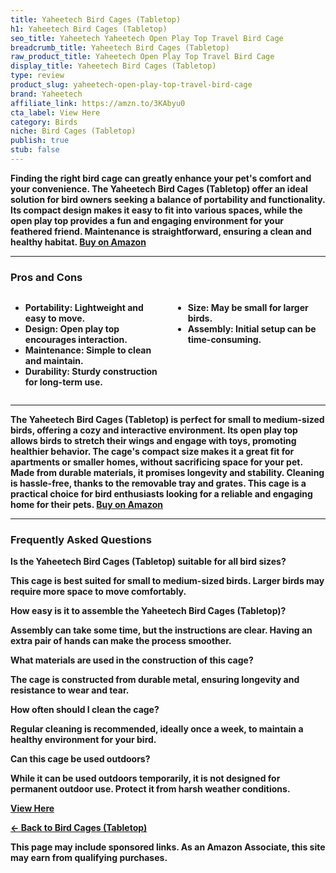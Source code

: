 ```yaml
---
title: Yaheetech Bird Cages (Tabletop)
h1: Yaheetech Bird Cages (Tabletop)
seo_title: Yaheetech Yaheetech Open Play Top Travel Bird Cage
breadcrumb_title: Yaheetech Bird Cages (Tabletop)
raw_product_title: Yaheetech Open Play Top Travel Bird Cage
display_title: Yaheetech Bird Cages (Tabletop)
type: review
product_slug: yaheetech-open-play-top-travel-bird-cage
brand: Yaheetech
affiliate_link: https://amzn.to/3KAbyu0
cta_label: View Here
category: Birds
niche: Bird Cages (Tabletop)
publish: true
stub: false
---
```


<div id="intro" class="full-width">
  <p><strong>Finding the right bird cage can greatly enhance your pet's comfort and your convenience. The Yaheetech Bird Cages (Tabletop) offer an ideal solution for bird owners seeking a balance of portability and functionality. Its compact design makes it easy to fit into various spaces, while the open play top provides a fun and engaging environment for your feathered friend. Maintenance is straightforward, ensuring a clean and healthy habitat. <a href="https://amzn.to/3KAbyu0" rel="nofollow sponsored noopener" target="_blank"><strong>Buy on Amazon</strong></a></p>
</div>

<hr />
<h3 id="pros-cons">Pros and Cons</h3>
<div class="pc-grid" style="display:grid;grid-template-columns:1fr 1fr;gap:16px;">
  <ul>
    <li><strong>Portability:</strong> Lightweight and easy to move.</li>
    <li><strong>Design:</strong> Open play top encourages interaction.</li>
    <li><strong>Maintenance:</strong> Simple to clean and maintain.</li>
    <li><strong>Durability:</strong> Sturdy construction for long-term use.</li>
  </ul>
  <ul>
    <li><strong>Size:</strong> May be small for larger birds.</li>
    <li><strong>Assembly:</strong> Initial setup can be time-consuming.</li>
  </ul>
</div>
<hr />

<div class="full-width">
  <p>The Yaheetech Bird Cages (Tabletop) is perfect for small to medium-sized birds, offering a cozy and interactive environment. Its open play top allows birds to stretch their wings and engage with toys, promoting healthier behavior. The cage's compact size makes it a great fit for apartments or smaller homes, without sacrificing space for your pet. Made from durable materials, it promises longevity and stability. Cleaning is hassle-free, thanks to the removable tray and grates. This cage is a practical choice for bird enthusiasts looking for a reliable and engaging home for their pets. <a href="https://amzn.to/3KAbyu0" rel="nofollow sponsored noopener" target="_blank"><strong>Buy on Amazon</strong></a></p>
</div>

<hr />
<h3 id="faqs">Frequently Asked Questions</h3>

<p><strong>Is the Yaheetech Bird Cages (Tabletop) suitable for all bird sizes?</strong></p>
<p>This cage is best suited for small to medium-sized birds. Larger birds may require more space to move comfortably.</p>

<p><strong>How easy is it to assemble the Yaheetech Bird Cages (Tabletop)?</strong></p>
<p>Assembly can take some time, but the instructions are clear. Having an extra pair of hands can make the process smoother.</p>

<p><strong>What materials are used in the construction of this cage?</strong></p>
<p>The cage is constructed from durable metal, ensuring longevity and resistance to wear and tear.</p>

<p><strong>How often should I clean the cage?</strong></p>
<p>Regular cleaning is recommended, ideally once a week, to maintain a healthy environment for your bird.</p>

<p><strong>Can this cage be used outdoors?</strong></p>
<p>While it can be used outdoors temporarily, it is not designed for permanent outdoor use. Protect it from harsh weather conditions.</p>
<p><a class="btn" href="https://amzn.to/3KAbyu0" target="_blank" rel="nofollow sponsored noopener">View Here</a></p>
<p><a href="/roundups/birds/bird-cages-tabletop-/">← Back to Bird Cages (Tabletop)</a></p>
<aside class="disclosure">This page may include sponsored links. As an Amazon Associate, this site may earn from qualifying purchases.</aside>
